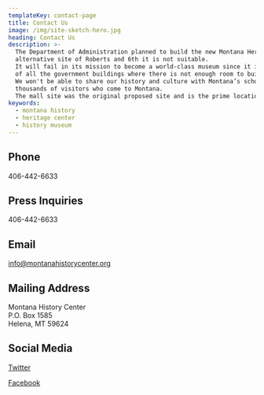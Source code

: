 ```yaml
---
templateKey: contact-page
title: Contact Us
image: /img/site-sketch-hero.jpg
heading: Contact Us
description: >-
  The Department of Administration planned to build the new Montana Heritage Center at the
  alternative site of Roberts and 6th it is not suitable.
  It will fail in its mission to become a world-class museum since it is right in the middle
  of all the government buildings where there is not enough room to build a large museum.
  We won't be able to share our history and culture with Montana’s school children and the
  thousands of visitors who come to Montana.
  The mall site was the original proposed site and is the prime location.
keywords:
  - montana history
  - heritage center
  - history museum
---
```

## Phone

406-442-6633

## Press Inquiries

406-442-6633

## Email

[info@montanahistorycenter.org](mailto:info@montanahistorycenter.org)

## Mailing Address

Montana History Center\
P.O. Box 1585\
Helena, MT 59624

## Social Media

[Twitter](https://twitter.com)

[Facebook](https://facebook.com)
